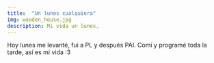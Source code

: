 ```yaml
---
title:  "Un lunes cualquiera"
img: wooden_house.jpg
description: Mi vida un lunes.
---
```


Hoy lunes me levanté, fui a PL y después PAI. Comí y programé toda la tarde, así es mi vida :3
